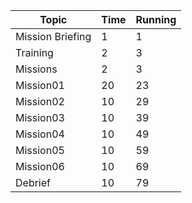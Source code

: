 |Topic|Time|Running|
|---|---|---|
|Mission Briefing|1|1|
|Training|2|3|
|Missions|2|3|
|Mission01|20|23|
|Mission02|10|29|
|Mission03|10|39|
|Mission04|10|49|
|Mission05|10|59|
|Mission06|10|69|
|Debrief|10|79|

